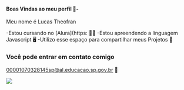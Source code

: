 #### Boas Vindas ao meu perfil 💸-

Meu nome é Lucas Theofran

-Estou cursando no [Alura](https: 👨‍🎓
-Estou apreendendo a línguagem Javascript 🖥️
-Utilizo esse espaço para compartilhar meus Projetos 📖

### Você pode entrar em contato comigo 
00001070328145sp@al.educacao.sp.gov.br 📧


![](https://tenor.com/pt-BR/view/lebron-james-king-james-king-crown-lakers-gif-3644805052166030831)
